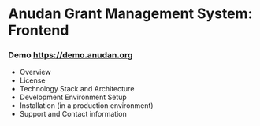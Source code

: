 # Anudan Grant Management System: Frontend

### Demo https://demo.anudan.org
- Overview
- License
- Technology Stack and Architecture
- Development Environment Setup
- Installation (in a production environment)
- Support and Contact information



